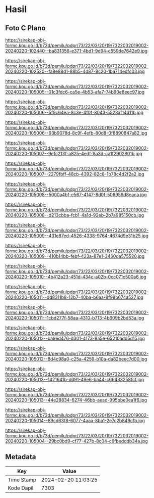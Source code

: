 # Hasil

## Foto C Plano

https://sirekap-obj-formc.kpu.go.id/b73d/pemilu/pdpr/73/22/03/20/19/7322032019002-20240220-102440--ba831356-e371-4bd1-9d94-c559de7642e9.jpg

https://sirekap-obj-formc.kpu.go.id/b73d/pemilu/pdpr/73/22/03/20/19/7322032019002-20240220-102520--fa8e88d1-88b5-4d87-8c20-1ba714edfc03.jpg

https://sirekap-obj-formc.kpu.go.id/b73d/pemilu/pdpr/73/22/03/20/19/7322032019002-20240220-105005--01c3fdc6-ca5e-4b53-afa7-74b90e8eec97.jpg

https://sirekap-obj-formc.kpu.go.id/b73d/pemilu/pdpr/73/22/03/20/19/7322032019002-20240220-105006--5f9c64ea-8c3e-4f0f-8043-5523af14d11b.jpg

https://sirekap-obj-formc.kpu.go.id/b73d/pemilu/pdpr/73/22/03/20/19/7322032019002-20240220-105006--93b9078d-8c9f-4efb-80d8-0f8890847a82.jpg

https://sirekap-obj-formc.kpu.go.id/b73d/pemilu/pdpr/73/22/03/20/19/7322032019002-20240220-105007--9e1c213f-a825-4edf-8a3d-ca1f2902801b.jpg

https://sirekap-obj-formc.kpu.go.id/b73d/pemilu/pdpr/73/22/03/20/19/7322032019002-20240220-105007--2279fbff-48cb-4392-82c8-1b78c4d2f2a2.jpg

https://sirekap-obj-formc.kpu.go.id/b73d/pemilu/pdpr/73/22/03/20/19/7322032019002-20240220-105008--5000a4bf-e567-4147-8d0f-506959d8eaca.jpg

https://sirekap-obj-formc.kpu.go.id/b73d/pemilu/pdpr/73/22/03/20/19/7322032019002-20240220-105008--d213cbba-fcb1-4a1d-92eb-2b7a985150cb.jpg

https://sirekap-obj-formc.kpu.go.id/b73d/pemilu/pdpr/73/22/03/20/19/7322032019002-20240220-105009--431e87ed-4526-4338-9764-4674d9e31b25.jpg

https://sirekap-obj-formc.kpu.go.id/b73d/pemilu/pdpr/73/22/03/20/19/7322032019002-20240220-105009--410b14bb-febf-423a-87e1-3460da575520.jpg

https://sirekap-obj-formc.kpu.go.id/b73d/pemilu/pdpr/73/22/03/20/19/7322032019002-20240220-105010--4b412a23-451d-434c-a02b-0cc071c500a6.jpg

https://sirekap-obj-formc.kpu.go.id/b73d/pemilu/pdpr/73/22/03/20/19/7322032019002-20240220-105011--dd8311b8-12b7-40ba-b6aa-8f98b674a527.jpg

https://sirekap-obj-formc.kpu.go.id/b73d/pemilu/pdpr/73/22/03/20/19/7322032019002-20240220-105011--1cbd277f-58aa-4310-b713-4b609b2bd53a.jpg

https://sirekap-obj-formc.kpu.go.id/b73d/pemilu/pdpr/73/22/03/20/19/7322032019002-20240220-105012--ba9ed476-d301-4173-9a5e-65210add5d15.jpg

https://sirekap-obj-formc.kpu.go.id/b73d/pemilu/pdpr/73/22/03/20/19/7322032019002-20240220-105012--8d4c98a0-c25a-4259-b10a-da82beec7d00.jpg

https://sirekap-obj-formc.kpu.go.id/b73d/pemilu/pdpr/73/22/03/20/19/7322032019002-20240220-105013--1421641b-dd91-49e6-ba44-c66433258fcf.jpg

https://sirekap-obj-formc.kpu.go.id/b73d/pemilu/pdpr/73/22/03/20/19/7322032019002-20240220-105013--44e28834-6274-46bb-aead-995bbe0ea1f6.jpg

https://sirekap-obj-formc.kpu.go.id/b73d/pemilu/pdpr/73/22/03/20/19/7322032019002-20240220-105014--89cd63f8-6077-4aaa-8ba1-2e7c2b849c1b.jpg

https://sirekap-obj-formc.kpu.go.id/b73d/pemilu/pdpr/73/22/03/20/19/7322032019002-20240220-105004--29bc0bd9-cf77-427b-8c04-c6fbedddb34a.jpg


## Metadata

| Key        | Value               |
| ---------- | ------------------- |
| Time Stamp | 2024-02-20 11:03:25 |
| Kode Dapil | 7303                |



